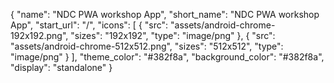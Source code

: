 {
    "name": "NDC PWA workshop App",
    "short_name": "NDC PWA workshop App",
    "start_url": "/",
    "icons": [
        {
            "src": "assets/android-chrome-192x192.png",
            "sizes": "192x192",
            "type": "image/png"
        },
        {
            "src": "assets/android-chrome-512x512.png",
            "sizes": "512x512",
            "type": "image/png"
        }
    ],
    "theme_color": "#382f8a",
    "background_color": "#382f8a",
    "display": "standalone"
}